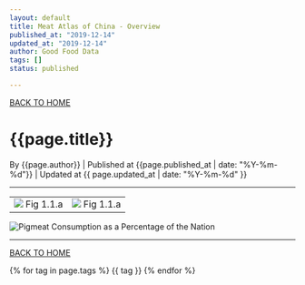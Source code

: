 ```yaml
---
layout: default
title: Meat Atlas of China - Overview
published_at: "2019-12-14"
updated_at: "2019-12-14"
author: Good Food Data
tags: []
status: published

---
```



[BACK TO HOME](https://tane-rs.github.io/meat_atlas/)


# {{page.title}}
By {{page.author}} | 
Published at {{page.published_at | date: "%Y-%m-%d"}} | 
Updated at {{ page.updated_at | date: "%Y-%m-%d" }}

---

<table>
    <tr>
        <td ><center><img src="https://raw.githubusercontent.com/tane-rs/meat_atlas/gh-pages/results/CN_FoodConsumption/img/01-Bovine%20Meat%20Consumption%20as%20a%20Percentage%20of%20the%20Nation%20in%202017-bar.png" > Fig 1.1.a </center></td>
        <td ><center><img src="https://raw.githubusercontent.com/tane-rs/meat_atlas/gh-pages/results/CN_FoodConsumption/img/01-Bovine%20Meat%20Consumption%20as%20a%20Percentage%20of%20the%20Nation%20in%202017-bar.png" > Fig 1.1.a </center></td>
    </tr>
</table>


![Pigmeat Consumption as a Percentage of the Nation](https://raw.githubusercontent.com/tane-rs/meat_atlas/gh-pages/results/CN_FoodConsumption/img/01-Bovine%20Meat%20Consumption%20as%20a%20Percentage%20of%20the%20Nation%20in%202017-bar.png)






---


[BACK TO HOME](https://tane-rs.github.io/meat_atlas/)


{% for tag in page.tags %}
  {{ tag }}
{% endfor %}



